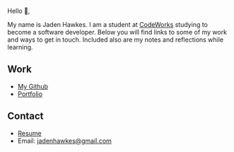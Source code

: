 Hello 👋, 

My name is Jaden Hawkes. I am a student at [CodeWorks](https://boisecodeworks.com) studying to become a software developer. Below you will find links to some of my work and ways to get in touch. Included also are my notes and reflections while learning. 

## Work

  + [My Github](https://github.com/HawkesJ02)
  + [Portfolio](https://HawkesJ02.github.io/)

## Contact

  + [Resume](https://HawkesJ02.github.io/resume)
  + Email: jadenhawkes@gmail.com
  
